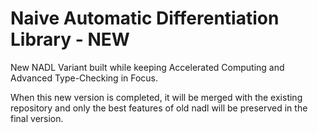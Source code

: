 # Naive Automatic Differentiation Library - NEW
New NADL Variant built while keeping Accelerated Computing and Advanced Type-Checking in Focus.

When this new version is completed, it will be merged with the existing repository and only the best features of old nadl will be preserved in the final version.
